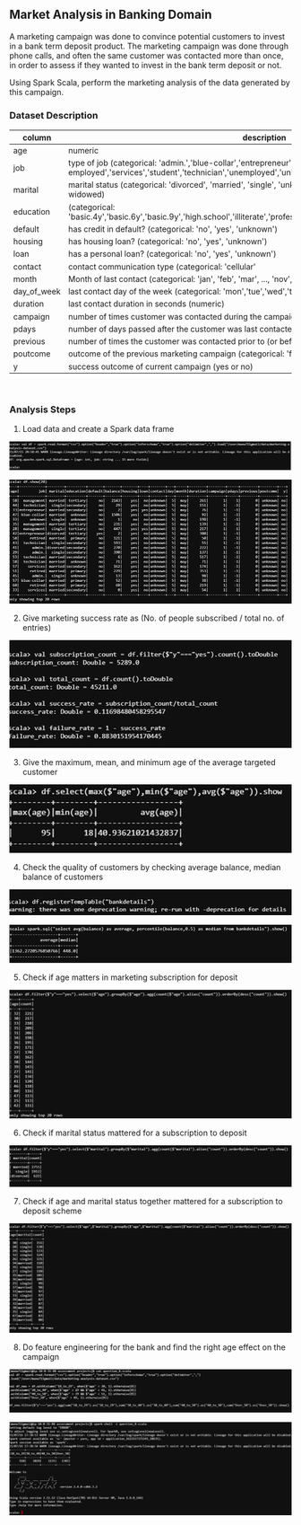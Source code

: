 ## Market Analysis in Banking Domain
A marketing campaign was done to convince potential customers to invest in a bank term deposit product. The marketing campaign was done through phone calls, and often the same customer was contacted more than once, in order to assess if they wanted to invest in the bank term deposit or not. 

Using Spark Scala, perform the marketing analysis of the data generated by this campaign.
<br/>

### Dataset Description
| column      | description                                                                                                                                                                  |
|-------------|------------------------------------------------------------------------------------------------------------------------------------------------------------------------------|
| age         | numeric                                                                                                                                                                      |
| job         | type of job (categorical: 'admin.','blue-collar','entrepreneur','housemaid','management','retired','self-employed','services','student','technician','unemployed','unknown') |
| marital     | marital status (categorical: 'divorced', 'married', 'single', 'unknown'; note: 'divorced' means divorced or widowed)                                                         |
| education   | (categorical: 'basic.4y','basic.6y','basic.9y','high.school','illiterate','professional.course','university.degree','unknown')                                               |
| default     | has credit in default? (categorical: 'no', 'yes', 'unknown')                                                                                                                 |
| housing     | has housing loan? (categorical: 'no', 'yes', 'unknown')                                                                                                                      |
| loan        | has a personal loan? (categorical: 'no', 'yes', 'unknown')                                                                                                                   |
| contact     | contact communication type (categorical: 'cellular'                                                                                                                          |
| month       | Month of last contact (categorical: 'jan', 'feb', 'mar', ..., 'nov', 'dec')                                                                                                  |
| day_of_week | last contact day of the week (categorical: 'mon','tue','wed','thu','fri')                                                                                                    |
| duration    | last contact duration in seconds (numeric)                            |
| campaign    | number of times customer was contacted during the campaign            |
| pdays       | number of days passed after the customer was last contacted from previous campaign |
| previous    | number of times the customer was contacted prior to (or before) this campaign (numeric)|
| poutcome    | outcome of the previous marketing campaign (categorical: 'failure', 'nonexistent', 'success')|
| y           | success outcome of current campaign (yes or no)                         |

<br/>

### Analysis Steps

1. Load data and create a Spark data frame

![](images/load_spark_dataframe_1.png)

![](images/load_spark_dataframe_2.png)

2. Give marketing success rate as (No. of people subscribed / total no. of entries)   

![](images/success_fail_rates.png)

3. Give the maximum, mean, and minimum age of the average targeted customer

![](images/min_max_mean_age.png)

4. Check the quality of customers by checking average balance, median balance of customers

![](images/customer_quality_1.png)

![](images/customer_quality_2.png)

5. Check if age matters in marketing subscription for deposit

![](images/age_counts.png)

6. Check if marital status mattered for a subscription to deposit

![](images/marital_status.png)

7. Check if age and marital status together mattered for a subscription to deposit scheme

![](images/age_marital_status.png)

8. Do feature engineering for the bank and find the right age effect on the campaign

![](images/feature_engineering_1.png)

![](images/feature_engineering_2.png)




